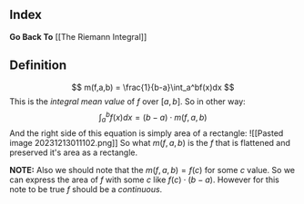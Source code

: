 ## Index
**Go Back To** [[The Riemann Integral]]
## Definition
$$
m(f,a,b) = \frac{1}{b-a}\int_a^bf(x)dx
$$
This is the *integral mean value* of $f$ over $[a, b]$.
So in other way:
$$
\int_a^bf(x)dx = (b-a)\cdot m(f,a,b)
$$
And the right side of this equation is simply area of a rectangle:
![[Pasted image 20231213011102.png]]
So what $m(f,a,b)$ is the $f$ that is flattened and preserved it's area as a rectangle.

**NOTE:** Also we should note that the $m(f,a,b) = f(c)$ for some $c$ value. So we can express the area of $f$ with some $c$ like $f(c)\cdot(b-a)$.
However for this note to be true $f$ should be a *continuous*.

